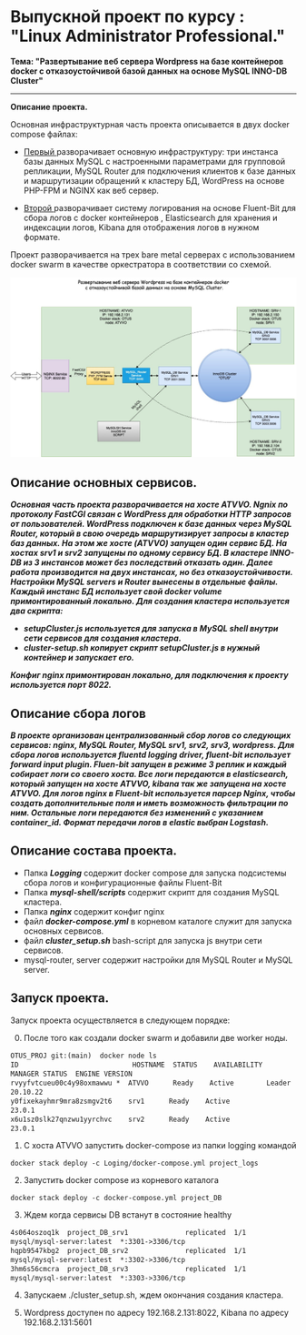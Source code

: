 # Выпускной проект по курсу : "Linux Administrator Professional."

**Тема: "Развертывание веб сервера Wordpress на базе контейнеров docker с отказоустойчивой базой данных на основе MySQL INNO-DB Cluster"**

---
**Описание проекта.**

Основная инфраструктурная часть проекта описывается в двух docker compose файлах:

- [Первый ](https://github.com/ChurikovAnatolii/OTUS_PROJ/blob/main/docker-compose.yml) разворачивает основную инфраструктуру: три инстанса базы данных MySQL с настроенными параметрами для групповой репликации, MySQL Router для подключения клиентов к базе данных и маршрутизации обращений к кластеру БД, WordPress на основе PHP-FPM и NGINX как веб сервер.

- [Второй ](https://github.com/ChurikovAnatolii/OTUS_PROJ/blob/main/Loging/docker-compose.yml) разворачивает систему логирования на основе Fluent-Bit для сбора логов с docker контейнеров , Elasticsearch для хранения и индексации логов, Kibana для отображения логов в нужном формате.


Проект разворачивается на трех bare metal серверах c использованием docker swarm в качестве оркестратора в соответствии со cхемой.

![image alt](https://github.com/ChurikovAnatolii/OTUS_PROJ/blob/main/Untitled%20Diagram.jpg)

## Описание основных сервисов.

***Основная часть проекта разворачивается на хосте ATVVO. Ngnix по протоколу FastCGI связан с WordPress для обработки HTTP запросов от пользователей. WordPress подключен к базе данных через MySQL Router, который в свою очередь маршрутизирует запросы в кластер баз данных. На этом же хосте (ATVVO) запущен один сервис БД. На хостах srv1 и srv2 запущены по одному сервису БД. В кластере INNO-DB из 3 инстансов может без последствий отказать один. Далее работа производится на двух инстансах, но без отказоустойчивости. Настройки MySQL servers и Router вынесены в отдельные файлы. Каждый инстанс БД использует свой docker volume примонтированный локально. Для создания кластера используется два скрипта:***

- ***setupCluster.js используется для запуска в MySQL shell внутри сети сервисов для создания кластера.***
- ***cluster-setup.sh копирует скрипт setupCluster.js в нужный контейнер и запускает его.***

***Конфиг nginx примонтирован локально, для подключения к проекту используется порт 8022.***

## Описание сбора логов

***В проекте организован централизованный сбор логов со следующих сервисов: nginx, MySQL Router, MySQL srv1, srv2, srv3, wordpress. Для сбора логов используется fluentd logging driver, fluent-bit использует forward input plugin. Fluen-bit запущен в режиме 3 реплик и каждый собирает логи со своего хоста. Все логи передаются в elasticsearch, который запущен на хосте ATVVO, kibana так же запущена на хосте ATVVO. Для логов nginx в Fluent-bit используется парсер Nginx, чтобы создать дополнительные поля и иметь возможность фильтрации по ним. Остальные логи передаются без изменений с указанием container_id. Формат передачи логов в elastic выбран Logstash.***

## Описание состава проекта.

- Папка ***Logging*** содержит docker compose для запуска подсистемы сбора логов и конфигурационные файлы Fluent-Bit
- Папка ***mysql-shell/scripts*** содержит скрипт для создания MySQL кластера.
- Папка ***nginx*** содержит конфиг nginx
- файл ***docker-compose.yml*** в корневом каталоге служит для запуска основных сервисов.
- файл ***cluster_setup.sh*** bash-script для запуска js внутри сети сервисов.
- mysql-router, server cодержит настройки для MySQL Router и MySQL server.

## Запуск проекта.

Запуск проекта осуществляется в следующем порядке:

0. После того как создали docker swarm и добавили две worker ноды.
```console
OTUS_PROJ git:(main)  docker node ls
ID                            HOSTNAME  STATUS    AVAILABILITY  MANAGER STATUS  ENGINE VERSION
rvyyfvtcueu00c4y98oxmawwu *  ATVVO      Ready    Active        Leader          20.10.22
y0fixekayhmr9mra8zsmgv2t6    srv1      Ready    Active                          23.0.1
x6u1sz0slk27qnzwu1yyrchvc    srv2      Ready    Active                          23.0.1
```

1. С хоста ATVVO запустить docker-compose из папки logging командой
```console
docker stack deploy -c Loging/docker-compose.yml project_logs
```
2. Запустить docker compose из корневого каталога
```console
docker stack deploy -c docker-compose.yml project_DB
```
3. Ждем когда сервисы DB встанут в состояние healthy
```console
4s064oszoq1k  project_DB_srv1              replicated  1/1        mysql/mysql-server:latest  *:3301->3306/tcp
hqpb9547kbg2  project_DB_srv2              replicated  1/1        mysql/mysql-server:latest  *:3302->3306/tcp
3hm6s56cmcra  project_DB_srv3              replicated  1/1        mysql/mysql-server:latest  *:3303->3306/tcp
```
4. Запускаем ./cluster_setup.sh, ждем окончания создания кластера.

5. Wordpress доступен по адресу 192.168.2.131:8022, Kibana по адресу 192.168.2.131:5601
